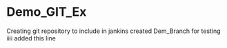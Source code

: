 # Demo_GIT_Ex
Creating git repository to include in jankins
created Dem_Branch for testing
iiii
added this line
